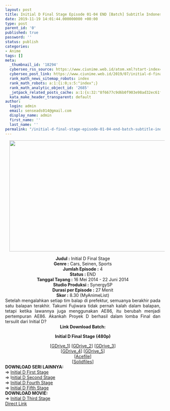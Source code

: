 ```yaml
---
layout: post
title: Initial D Final Stage Episode 01-04 END [Batch] Subtitle Indonesia
date: 2019-11-19 14:01:44.000000000 +00:00
type: post
parent_id: '0'
published: true
password: ''
status: publish
categories:
- Anime
tags: []
meta:
  _thumbnail_id: '18294'
  cyberseo_rss_source: https://www.ciunime.web.id/atom.xml?start-index=1801&max-results=150
  cyberseo_post_link: https://www.ciunime.web.id/2019/07/initial-d-final-stage-episode-01-04-end.html
  rank_math_news_sitemap_robots: index
  rank_math_robots: a:1:{i:0;s:5:"index";}
  rank_math_analytic_object_id: '2685'
  _jetpack_related_posts_cache: a:1:{s:32:"8f6677c9d6b0f903e98ad32ec61f8deb";a:2:{s:7:"expires";i:1654137828;s:7:"payload";a:3:{i:0;a:1:{s:2:"id";i:26643;}i:1;a:1:{s:2:"id";i:26639;}i:2;a:1:{s:2:"id";i:26637;}}}}
  kata_make_header_transparent: default
author:
  login: admin
  email: senseads014@gmail.com
  display_name: admin
  first_name: ''
  last_name: ''
permalink: "/initial-d-final-stage-episode-01-04-end-batch-subtitle-indonesia/"
---
```

<div class="separator" style="clear: both; text-align: center;"><a href="https://1.bp.blogspot.com/-TxSu3BYZ4e4/XR3t0DHeJRI/AAAAAAAAa48/c7xJ5DkwSEY8x5qzJFgcDZnbO8LOEw0TwCLcBGAs/s1600/Initian%2BD%2B-%2BFinal%2BStage%2BAnime.jpg" imageanchor="1" style="margin-left: 1em; margin-right: 1em;"><img border="0" data-original-height="720" data-original-width="1280" height="360" src="{{ site.baseurl }}/assets/2019/11/Initian%2BD%2B-%2BFinal%2BStage%2BAnime.jpg" width="640" /></a></div>
<p>
<div style="text-align: center;"><b>Judul</b><b><b> </b>:</b> Initial D Final Stage</div>
<div style="text-align: center;"><b><b>Genre :</b></b> Cars, Seinen, Sports</div>
<div style="text-align: center;"><b>Jumlah Episode :</b> 4<br /><b>Status :&nbsp;</b>END<br /><b>Tanggal Tayang :</b> 16 Mei 2014 - 22 Juni 2014<br /><b>Studio Produksi :</b> SynergySP<br /><b>Durasi per Episode :</b> 27 Menit</div>
<div style="text-align: center;"><b>Skor :</b> 8.30 (MyAnimeList)</div>
<div style="text-align: center;"></div>
<div style="text-align: justify;">Setelah mengalahkan setiap tim balap di prefektur, semuanya berakhir pada satu balapan terakhir. Takumi Fujiwara tidak pernah kalah dalam balapan, tetapi ketika lawannya juga menggunakan AE86, itu berubah menjadi pertempuran AE86. Akankah Proyek D berhasil dalam lomba Final dan tersulit dari Initial D?</div>
<div style="text-align: justify;"></div>
<div style="text-align: justify;"></div>
<div style="text-align: center;"><b>Link Download Batch:</b></div>
<div style="text-align: center;">
<div style="text-align: center;"></div>
<p><b>Initial D Final Stage (480p)</b></div>
<div style="text-align: center;">[<a href="https://drive.google.com/uc?id=1OyPrzavBf1kdcl-rnZnQ2B_vhu3MDQ6R" target="_blank" rel="noopener">GDrive_1</a>] [<a href="https://drive.google.com/uc?id=1hibw-w5u4RymkC3dNIOZnA-HLWG-fwlk" target="_blank" rel="noopener">GDrive_2</a>] [<a href="https://drive.google.com/uc?id=1cZvYEQ_5FtdAJu6Jg3lpEADL4eqWLtph" target="_blank" rel="noopener">GDrive_3</a>]<br />[<a href="https://drive.google.com/uc?export=download&amp;id=0Bx1njYgNxLMmRXIyYi1MLUczRG8" target="_blank" rel="noopener">GDrive_4</a>] [<a href="https://drive.google.com/uc?id=0B9pOJSv6r7Z9dEcwVVM1Y3VRdzQ" target="_blank" rel="noopener">GDrive_5</a>]<br />[<a href="https://acefile.co/f/9666531/ini-tiald-final-stage-wibudesu-rar" target="_blank" rel="noopener">Acefile</a>]<br />[<a href="http://www.solidfiles.com/v/PrjVD7wDRBQpm" target="_blank" rel="noopener">Solidfiles</a>]
<div style="text-align: left;"></div>
<div style="text-align: left;"></div>
<div style="text-align: left;"><b>DOWNLOAD SERI LAINNYA:</b></div>
<div style="text-align: left;"></div>
<div style="text-align: left;">=&gt;&nbsp;<a href="https://www.ciunime.web.id/2019/07/initial-d-first-stage-episode-01-26-end.html" target="_blank" rel="noopener">Initial D First Stage</a></div>
<div style="text-align: left;">=&gt;&nbsp;I<a href="https://www.ciunime.web.id/2019/07/initial-d-second-stage-episode-01-13.html" target="_blank" rel="noopener">nitial D Second Stage</a></div>
<div style="text-align: left;">=&gt;&nbsp;<a href="https://www.ciunime.web.id/2019/07/initial-d-fourth-stage-episode-01-24.html" target="_blank" rel="noopener">Initial D Fourth Stage</a></div>
<div style="text-align: left;">=&gt;&nbsp;<a href="https://www.ciunime.web.id/2019/07/initial-d-fifth-stage-episode-01-14-end.html" target="_blank" rel="noopener">Initial D Fifth Stage</a></div>
<div style="text-align: left;"></div>
<div style="text-align: left;"><b>DOWNLOAD MOVIE:</b></div>
<div style="text-align: left;"></div>
<div style="text-align: left;">=&gt;&nbsp;<a href="https://www.ciunime.web.id/2019/01/initial-d-third-stage-movie-subtitle.html" target="_blank" rel="noopener">Initial D Third Stage</a></div>
<div style="text-align: left;"></div>
</div>
<link rel="stylesheet" href="https://cdnjs.cloudflare.com/ajax/libs/font-awesome/4.7.0/css/font-awesome.min.css" />
<div class="divbtn"> <a href="https://handymansurrender.com/fihup8buzv?key=94550f7ce39444073321dde3b8782f97" class="btn"><i class="fa fa-download"></i> Direct Link</a> </div>
